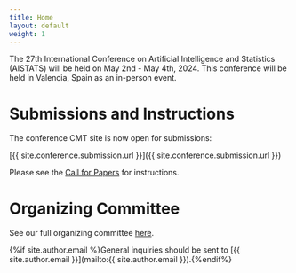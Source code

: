 ```yaml
---
title: Home
layout: default
weight: 1
---
```


The 27th International Conference on Artificial Intelligence and Statistics (AISTATS) will be held on May 2nd - May 4th, 2024. This conference will be held in Valencia, Spain as an in-person event.

# Submissions and Instructions

The conference CMT site is now open for submissions:

[{{ site.conference.submission.url }}]({{ site.conference.submission.url }})

Please see the [Call for Papers](/call-for-papers.html) for instructions.

# Organizing Committee

See our full organizing committee [here](/committee.html).

{%if site.author.email %}General inquiries should be sent to [{{ site.author.email }}](mailto:{{ site.author.email }}).{%endif%}
